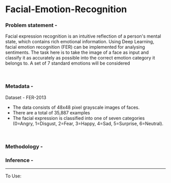 # Facial-Emotion-Recognition


### Problem statement -
Facial expression recognition is an intuitive reflection of a person's mental state, which contains rich emotional information. Using Deep Learning, facial emotion recognition (FER) can be implemented for analysing sentiments. The task here is to take the image of a face as input and classify it as accurately as possible into the correct emotion category it belongs to. A set of 7 standard emotions will be considered

<br>

### Metadata -
Dataset - FER-2013
- The data consists of 48x48 pixel grayscale images of faces.
- There are a total of 35,887 examples
- The facial expression is classified into one of seven categories (0=Angry, 1=Disgust, 2=Fear, 3=Happy, 4=Sad, 5=Surprise, 6=Neutral).

<br>

### Methodology - 


### Inference - 


----

To Use:
